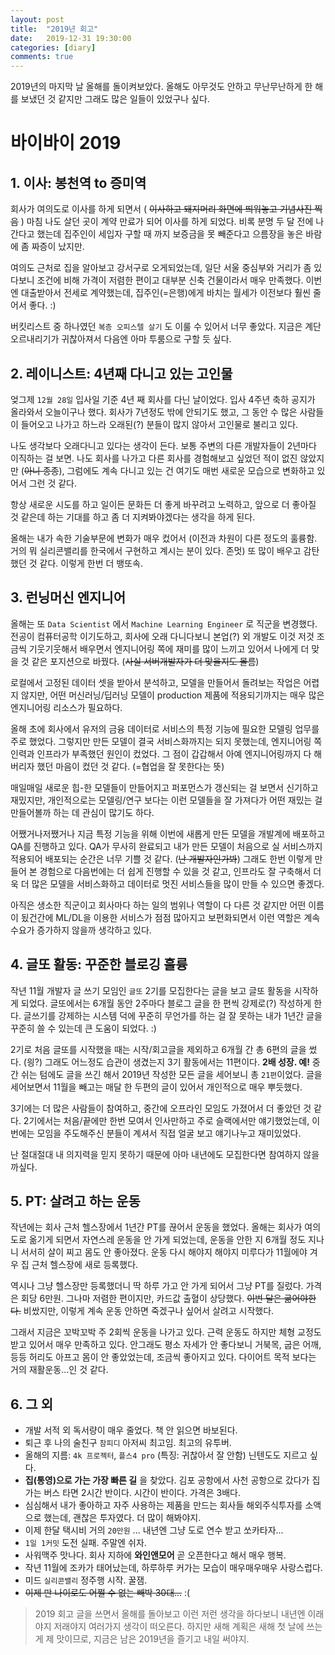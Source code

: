 ```yaml
---
layout: post
title:  "2019년 회고"
date:   2019-12-31 19:30:00
categories: [diary]
comments: true
---
```


2019년의 마지막 날 올해를 돌이켜보았다. 올해도 아무것도 안하고 무난무난하게 한 해를 보냈던 것 같지만 그래도 많은 일들이 있었구나 싶다.

# 바이바이 2019

## 1. 이사: 봉천역 to 증미역

회사가 여의도로 이사를 하게 되면서 ( ~~이사하고 돼지머리 화면에 띄워놓고 기념사진 찍음~~ ) 마침 나도 살던 곳이 계약 만료가 되어 이사를 하게 되었다. 비록 분명 두 달 전에 나간다고 했는데 집주인이 세입자 구할 때 까지 보증금을 못 빼준다고 으름장을 놓은 바람에 좀 짜증이 났지만.

여의도 근처로 집을 알아보고 강서구로 오게되었는데, 일단 서울 중심부와 거리가 좀 있다보니 조건에 비해 가격이 저렴한 편이고 대부분 신축 건물이라서 매우 만족했다. 이번엔 대출받아서 전세로 계약했는데, 집주인(=은행)에게 바치는 월세가 이전보다 훨씬 줄어서 좋다. :)

버킷리스트 중 하나였던 `복층 오피스텔 살기` 도 이룰 수 있어서 너무 좋았다. 지금은 계단 오르내리기가 귀찮아져서 다음엔 아마 투룸으로 구할 듯 싶다.

## 2. 레이니스트: 4년째 다니고 있는 고인물

엊그제 `12월 28일` 입사일 기준 4년 째 회사를 다닌 날이었다. 입사 4주년 축하 공지가 올라와서 오늘이구나 했다. 회사가 7년정도 밖에 안되기도 했고, 그 동안 수 많은 사람들이 들어오고 나가고 하느라 오래된(?) 분들이 많지 않아서 고인물로 불리고 있다.

나도 생각보다 오래다니고 있다는 생각이 든다. 보통 주변의 다른 개발자들이 2년마다 이직하는 걸 보면. 나도 회사를 나가고 다른 회사를 경험해보고 싶었던 적이 없진 않았지만 (~~아니 종종~~), 그럼에도 계속 다니고 있는 건 여기도 매번 새로운 모습으로 변화하고 있어서 그런 것 같다.

항상 새로운 시도를 하고 일이든 문화든 더 좋게 바꾸려고 노력하고, 앞으로 더 좋아질 것 같은데 하는 기대를 하고 좀 더 지켜봐야겠다는 생각을 하게 된다. 

올해는 내가 속한 기술부문에 변화가 매우 컸어서 (이전과 차원이 다른 정도의 훌륭함. 거의 뭐 실리콘밸리를 한국에서 구현하고 계시는 분이 있다. 존멋) 또 많이 배우고 감탄했던 것 같다. 이렇게 한번 더 뱅또속.

## 3. 런닝머신 엔지니어

올해는 또 `Data Scientist` 에서 `Machine Learning Engineer` 로 직군을 변경했다. 전공이 컴퓨터공학 이기도하고, 회사에 오래 다니다보니 본업(?) 외 개발도 이것 저것 조금씩 기웃기웃해서 배우면서 엔지니어링 쪽에 재미를 많이 느끼고 있어서 나에게 더 맞을 것 같은 포지션으로 바꿨다. (~~사실 서버개발자가 더 맞을지도 몰름~~)

로컬에서 고정된 데이터 셋을 받아서 분석하고, 모델을 만들어서 돌려보는 작업은 어렵지 않지만, 어떤 머신러닝/딥러닝 모델이 production 제품에 적용되기까지는 매우 많은 엔지니어링 리소스가 필요하다.

올해 초에 회사에서 유저의 금융 데이터로 서비스의 특정 기능에 필요한 모델링 업무를 주로 했었다. 그렇지만 만든 모델이 결국 서비스화까지는 되지 못했는데, 엔지니어링 쪽 인력과 인프라가 부족했던 원인이 컸었다. 그 점이 갑갑해서 아예 엔지니어링까지 다 해버리자 했던 마음이 컸던 것 같다. (=협업을 잘 못한다는 뜻)

매일매일 새로운 힙-한 모델들이 만들어지고 퍼포먼스가 갱신되는 걸 보면서 신기하고 재밌지만, 개인적으로는 모델링/연구 보다는 이런 모델들을 잘 가져다가 어떤 재밌는 걸 만들어볼까 하는 데 관심이 많기도 하다.

어쨌거나저쨌거나 지금 특정 기능을 위해 이번에 새롭게 만든 모델을 개발계에 배포하고 QA를 진행하고 있다. QA가 무사히 완료되고 내가 만든 모델이 처음으로 실 서비스까지 적용되어 배포되는 순간은 너무 기쁠 것 같다. (~~난 개발자인가봐~~) 그래도 한번 이렇게 만들어 본 경험으로 다음번에는 더 쉽게 진행할 수 있을 것 같고, 인프라도 잘 구축해서 더욱 더 많은 모델을 서비스화하고 데이터로 멋진 서비스들을 많이 만들 수 있으면 좋겠다.

아직은 생소한 직군이고 회사마다 하는 일의 범위나 역할이 다 다른 것 같지만 어떤 이름이 됬건간에 ML/DL을 이용한 서비스가 점점 많아지고 보편화되면서 이런 역할은 계속 수요가 증가하지 않을까 생각하고 있다.

## 4. 글또 활동: 꾸준한 블로깅 훌륭

작년 11월 개발자 글 쓰기 모임인 `글또` 2기를 모집한다는 글을 보고 글또 활동을 시작하게 되었다. 글또에서는 6개월 동안 2주마다 블로그 글을 한 편씩 강제로(?) 작성하게 한다. 글쓰기를 강제하는 시스템 덕에 꾸준히 무언가를 하는 걸 잘 못하는 내가 1년간 글을 꾸준히 쓸 수 있는데 큰 도움이 되었다. :)

2기로 처음 글또를 시작했을 때는 시작/회고글을 제외하고 6개월 간 총 6편의 글을 썼다. (읭?) 그래도 어느정도 습관이 생겼는지 3기 활동에서는 11편이다. **2배 성장. 예!** 중간 쉬는 텀에도 글을 쓰긴 해서 2019년 작성한 모든 글을 세어보니 총 `21편`이었다. 글을 세어보면서 11월을 빼고는 매달 한 두편의 글이 있어서 개인적으로 매우 뿌듯했다.

3기에는 더 많은 사람들이 참여하고, 중간에 오프라인 모임도 가졌어서 더 좋았던 것 같다. 2기에서는 처음/끝에만 한번 모여서 인사만하고 주로 슬랙에서만 얘기했었는데, 이번에는 모임을 주도해주신 분들이 계셔서 직접 얼굴 보고 얘기나누고 재미있었다.

난 절대절대 내 의지력을 믿지 못하기 때문에 아마 내년에도 모집한다면 참여하지 않을까싶다.

## 5. PT: 살려고 하는 운동

작년에는 회사 근처 헬스장에서 1년간 PT를 끊어서 운동을 했었다. 올해는 회사가 여의도로 옮기게 되면서 자연스레 운동을 안 가게 되었는데, 운동을 안한 지 6개월 정도 지나니 서서히 살이 찌고 몸도 안 좋아졌다. 운동 다시 해야지 해야지 미루다가 11월에야 겨우 집 근처 헬스장에 새로 등록했다.

역시나 그냥 헬스장만 등록했더니 딱 하루 가고 안 가게 되어서 그냥 PT를 질렀다. 가격은 회당 6만원. 그나마 저렴한 편이지만, 카드값 출혈이 상당했다. ~~이번 달은 굶어야한다.~~ 비쌌지만, 이렇게 계속 운동 안하면 죽겠구나 싶어서 살려고 시작했다.

그래서 지금은 꼬박꼬박 주 2회씩 운동을 나가고 있다. 근력 운동도 하지만 체형 교정도 받고 있어서 매우 만족하고 있다. 안그래도 평소 자세가 안 좋다보니 거북목, 굽은 어깨, 등등 허리도 아프고 몸이 안 좋았었는데, 조금씩 좋아지고 있다. 다이어트 목적 보다는 거의 재활운동...인 것 같다.

## 6. 그 외

- 개발 서적 외 독서량이 매우 줄었다. 책 안 읽으면 바보된다.
- 퇴근 후 나의 술친구 `참피디` 아저씨 최고임. 최고의 유투버.
- 올해의 지름: `4k 프로젝터`, `플스4 pro` (특징: 귀찮아서 잘 안함) 닌텐도도 지르고 싶다.
- **집(통영)으로 가는 가장 빠른 길** 을 찾았다. 김포 공항에서 사천 공항으로 갔다가 집 가는 버스 타면 2시간 반이다. 시간이 반이다. 가격은 3배다.
- 심심해서 내가 좋아하고 자주 사용하는 제품을 만드는 회사들 해외주식투자를 소액으로 했는데, 괜찮은 투자였다. 더 많이 해봐야지.
- 이제 한달 택시비 거의 `20만원` ... 내년엔 그냥 도로 연수 받고 쏘카타자...
- `1일 1커밋` 도전 실패. 주말엔 쉬자.
- 사워맥주 맛나다. 회사 지하에 **와인앤모어** 곧 오픈한다고 해서 매우 행복.
- 작년 11월에 조카가 태어났는데, 하루하루 커가는 모습이 매우매우매우 사랑스럽다.
- 미드 `실리콘밸리` 정주행 시작. 꿀잼.
- ~~이제 만 나이로도 어쩔 수 없는 빼박 30대...~~ :(


> 2019 회고 글을 쓰면서 올해를 돌아보고 이런 저런 생각을 하다보니 내년엔 이래야지 저래야지 여러가지 생각이 떠오른다. 하지만 새해 계획은 새해 첫 날에 쓰는 게 제 맛이므로, 지금은 남은 2019년을 즐기고 내일 써야지.
